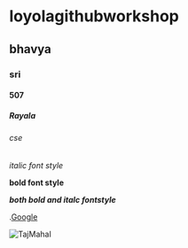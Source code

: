 # loyolagithubworkshop
## bhavya
### sri
#### 507
##### Rayala
###### cse
*italic font style*

**bold font style**

***both bold and italc fontstyle***

.[Google](https://www.google.com/)

![TajMahal](https://www.google.com/maps/about/images/behind-the-scenes/treks/tajmahal-cover.jpg)
